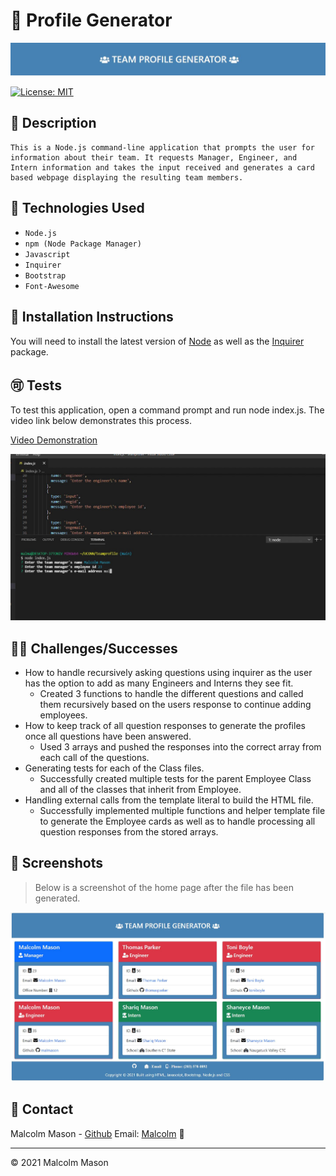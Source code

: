 # 🏢 Profile Generator

![header](./images/header.jpg)

[![License: MIT](https://img.shields.io/badge/License-MIT-blue.svg)](https://opensource.org/licenses/MIT) 


## 📝 Description

```
This is a Node.js command-line application that prompts the user for information about their team. It requests Manager, Engineer, and Intern information and takes the input received and generates a card based webpage displaying the resulting team members.
```

## 🧰 Technologies Used

* `Node.js`
* `npm (Node Package Manager)`
* `Javascript`
* `Inquirer`
* `Bootstrap`
* `Font-Awesome`
 
## 📄 Installation Instructions

You will need to install the latest version of [Node](https://nodejs.org/en/) as well as the [Inquirer](https://www.npmjs.com/package/inquirer) package.

## 🉑 Tests

To test this application, open a command prompt and run node index.js. The video link below demonstrates this process.

[Video Demonstration](https://drive.google.com/file/d/12lTeJTEOYwCyFaK1x2njscZAl-Q4ulUu/view?usp=sharing)


![video](./images/video.jpg)

## 🤸‍♂️ Challenges/Successes
* How to handle recursively asking questions using inquirer as the user has the option to add as many Engineers and Interns they see fit.
  * Created 3 functions to handle the different questions and called them recursively based on the users response to continue adding employees.
* How to keep track of all question responses to generate the profiles once all questions have been answered.
  * Used 3 arrays and pushed the responses into the correct array from each call of the questions.
* Generating tests for each of the Class files.
  * Successfully created multiple tests for the parent Employee Class and all of the classes that inherit from Employee.
* Handling external calls from the template literal to build the HTML file.
  * Successfully implemented multiple functions and helper template file to generate the Employee cards as well as to handle processing all question responses from the stored arrays.


## 📸 Screenshots

 > Below is a screenshot of the home page after the file has been generated.


![Homepage](./images/home.jpg)

## 📱 Contact 

Malcolm Mason - [Github](https://github.com/malmason) Email: [Malcolm](mailto:malmason66@gmail.com) 📧

---

&copy; 2021 Malcolm Mason